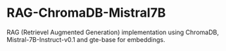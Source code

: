 # RAG-ChromaDB-Mistral7B
RAG (Retrievel Augmented Generation) implementation using ChromaDB, Mistral-7B-Instruct-v0.1 and gte-base for embeddings.
